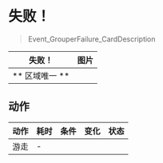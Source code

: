 # 失败！  
> Event_GrouperFailure_CardDescription  
  
  失败！  |   图片   
 ----  |  ----:   
 ** 区域唯一 **  |  ![]()   
  
## 动作  
动作  |  耗时  |  条件  |  变化  |  状态  
----  |  ----  |  ----  |  ----  |  ----  
游走<br>  |  -  |    |    |    
